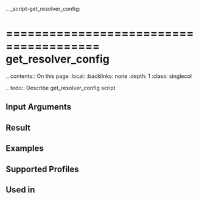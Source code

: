 .. _script-get_resolver_config:

=======================================
get_resolver_config
=======================================

.. contents:: On this page
    :local:
    :backlinks: none
    :depth: 1
    :class: singlecol

.. todo::
    Describe get_resolver_config script

Input Arguments
---------------

Result
------

Examples
--------

Supported Profiles
------------------

Used in
-------
